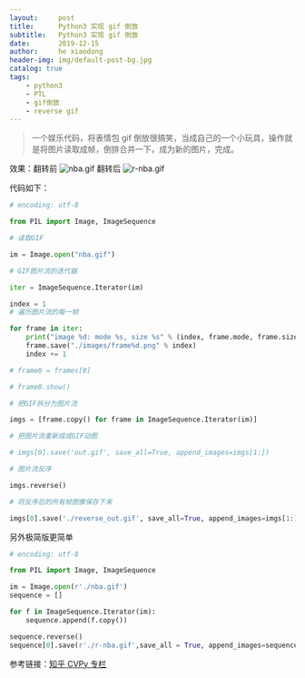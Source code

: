 ```yaml
---
layout:     post
title:      Python3 实现 gif 倒放
subtitle:   Python3 实现 gif 倒放
date:       2019-12-15
author:     he xiaodong
header-img: img/default-post-bg.jpg
catalog: true
tags:
    - python3
    - PTL
    - gif倒放
    - reverse gif
---
```


> 一个娱乐代码，将表情包 gif 倒放很搞笑，当成自己的一个小玩具，操作就是将图片读取成帧，倒排合并一下，成为新的图片，完成。

效果：翻转前 ![nba.gif](https://alpha2016.github.io/img/2019-12-15-nba.gif) 翻转后 ![r-nba.gif](https://alpha2016.github.io/img/2019-12-15-r-nba.gif)

代码如下：
```python
# encoding: utf-8

from PIL import Image, ImageSequence 

# 读取GIF

im = Image.open("nba.gif")

# GIF图片流的迭代器

iter = ImageSequence.Iterator(im)

index = 1
# 遍历图片流的每一帧

for frame in iter:
    print("image %d: mode %s, size %s" % (index, frame.mode, frame.size))
    frame.save("./images/frame%d.png" % index)
    index += 1

# frame0 = frames[0]

# frame0.show()

# 把GIF拆分为图片流

imgs = [frame.copy() for frame in ImageSequence.Iterator(im)]

# 把图片流重新成成GIF动图

# imgs[0].save('out.gif', save_all=True, append_images=imgs[1:])

# 图片流反序

imgs.reverse()

# 将反序后的所有帧图像保存下来

imgs[0].save('./reverse_out.gif', save_all=True, append_images=imgs[1:])
```

另外极简版更简单
```python
# encoding: utf-8

from PIL import Image, ImageSequence 

im = Image.open(r'./nba.gif')
sequence = []

for f in ImageSequence.Iterator(im):
    sequence.append(f.copy())    

sequence.reverse()
sequence[0].save(r'./r-nba.gif',save_all = True, append_images=sequence[1:])
```

参考链接：[知乎 CVPy 专栏](https://zhuanlan.zhihu.com/p/32874659)
